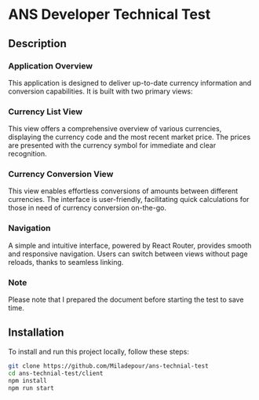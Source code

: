 # ANS Developer Technical Test

## Description

### Application Overview
This application is designed to deliver up-to-date currency information and conversion capabilities. It is built with two primary views:

### Currency List View
This view offers a comprehensive overview of various currencies, displaying the currency code and the most recent market price. The prices are presented with the currency symbol for immediate and clear recognition.

### Currency Conversion View
This view enables effortless conversions of amounts between different currencies. The interface is user-friendly, facilitating quick calculations for those in need of currency conversion on-the-go.

### Navigation
A simple and intuitive interface, powered by React Router, provides smooth and responsive navigation. Users can switch between views without page reloads, thanks to seamless linking.

### Note
Please note that I prepared the document before starting the test to save time.

## Installation

To install and run this project locally, follow these steps:

```bash
git clone https://github.com/Miladepour/ans-technial-test
cd ans-technial-test/client
npm install
npm run start



